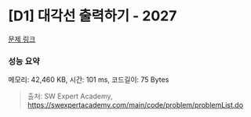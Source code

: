 # [D1] 대각선 출력하기 - 2027 

[문제 링크](https://swexpertacademy.com/main/code/problem/problemDetail.do?contestProbId=AV5QFuZ6As0DFAUq) 

### 성능 요약

메모리: 42,460 KB, 시간: 101 ms, 코드길이: 75 Bytes



> 출처: SW Expert Academy, https://swexpertacademy.com/main/code/problem/problemList.do